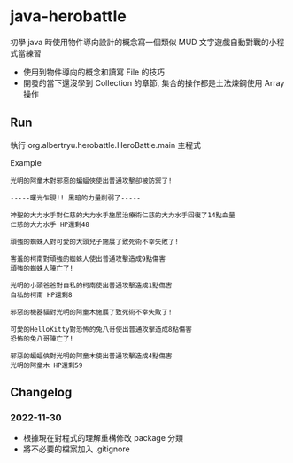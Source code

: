 # java-herobattle
初學 java 時使用物件導向設計的概念寫一個類似 MUD 文字遊戲自動對戰的小程式當練習
- 使用到物件導向的概念和讀寫 File 的技巧
- 開發的當下還沒學到 Collection 的章節, 集合的操作都是土法煉鋼使用 Array 操作

## Run
執行 org.albertryu.herobattle.HeroBattle.main 主程式

Example
```
光明的阿童木對邪惡的蝙蝠俠使出普通攻擊卻被防禦了!

-----曙光乍現!! 黑暗的力量削弱了-----

神聖的大力水手對仁慈的大力水手施展治療術仁慈的大力水手回復了14點血量
仁慈的大力水手 HP還剩48

頑強的蜘蛛人對可愛的大頭兒子施展了致死術不幸失敗了!

害羞的柯南對頑強的蜘蛛人使出普通攻擊造成9點傷害
頑強的蜘蛛人陣亡了!

光明的小頭爸爸對自私的柯南使出普通攻擊造成1點傷害
自私的柯南 HP還剩8

邪惡的機器貓對光明的阿童木施展了致死術不幸失敗了!

可愛的HelloKitty對恐怖的兔八哥使出普通攻擊造成8點傷害
恐怖的兔八哥陣亡了!

邪惡的蝙蝠俠對光明的阿童木使出普通攻擊造成4點傷害
光明的阿童木 HP還剩59
```

## Changelog
### 2022-11-30
- 根據現在對程式的理解重構修改 package 分類
- 將不必要的檔案加入 .gitignore
